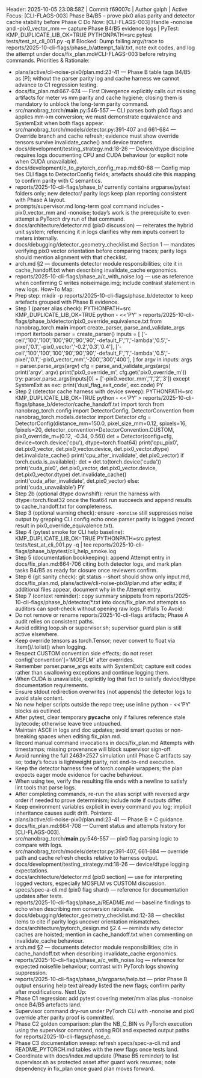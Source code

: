 Header: 2025-10-05 23:08:58Z | Commit f69007c | Author galph | Active Focus: [CLI-FLAGS-003] Phase B4/B5 – prove pix0 alias parity and detector cache stability before Phase C
Do Now: [CLI-FLAGS-003] Handle -nonoise and -pix0_vector_mm — capture Phase B4/B5 evidence logs | PyTest: KMP_DUPLICATE_LIB_OK=TRUE PYTHONPATH=src pytest tests/test_at_cli_001.py -q
If Blocked: Dump failing argv/trace to reports/2025-10-cli-flags/phase_b/attempt_fail/<stamp>.txt, note exit codes, and log the attempt under docs/fix_plan.md#CLI-FLAGS-003 before retrying commands.
Priorities & Rationale:
- plans/active/cli-noise-pix0/plan.md:23-41 — Phase B table tags B4/B5 as [P]; without the parser parity log and cache harness we cannot advance to C1 regression testing.
- docs/fix_plan.md:667-674 — First Divergence explicitly calls out missing artifacts for meter vs mm parity and cache hygiene; closing them is mandatory to unblock the long-term parity command.
- src/nanobrag_torch/__main__.py:546-557 — CLI parses both pix0 flags and applies mm→m conversion; we must demonstrate equivalence and SystemExit when both flags appear.
- src/nanobrag_torch/models/detector.py:391-407 and 661-684 — Override branch and cache refresh; evidence must show override tensors survive invalidate_cache() and device transfers.
- docs/development/testing_strategy.md:18-26 — Device/dtype discipline requires logs documenting CPU and CUDA behaviour (or explicit note when CUDA unavailable).
- docs/development/c_to_pytorch_config_map.md:60-68 — Config map ties CLI flags to DetectorConfig fields; artefacts should cite this mapping to confirm parity with C semantics.
- reports/2025-10-cli-flags/phase_b/ currently contains argparse/pytest folders only; new detector/ parity logs keep plan reporting consistent with Phase A layout.
- prompts/supervisor.md long-term goal command includes -pix0_vector_mm and -nonoise; today’s work is the prerequisite to even attempt a PyTorch dry run of that command.
- docs/architecture/detector.md (pix0 discussion) — reiterates the hybrid unit system; referencing it in logs clarifies why mm inputs convert to meters internally.
- docs/debugging/detector_geometry_checklist.md Section 1 — mandates verifying pix0 vector orientation before comparing traces; parity logs should mention alignment with that checklist.
- arch.md §2 — documents detector module responsibilities; cite it in cache_handoff.txt when describing invalidate_cache ergonomics.
- reports/2025-10-cli-flags/phase_a/c_with_noise.log — use as reference when confirming C writes noiseimage.img; include contrast statement in new logs.
How-To Map:
- Prep step: mkdir -p reports/2025-10-cli-flags/phase_b/detector to keep artefacts grouped with Phase B evidence.
- Step 1 (parser alias check):
PYTHONPATH=src KMP_DUPLICATE_LIB_OK=TRUE python - <<'PY' > reports/2025-10-cli-flags/phase_b/detector/pix0_override_equivalence.txt
from nanobrag_torch.__main__ import create_parser, parse_and_validate_args
import itertools
parser = create_parser()
inputs = [
    ['-cell','100','100','100','90','90','90','-default_F','1','-lambda','0.5','-pixel','0.1','-pix0_vector','-0.2','0.3','0.4'],
    ['-cell','100','100','100','90','90','90','-default_F','1','-lambda','0.5','-pixel','0.1','-pix0_vector_mm','-200','300','400'],
]
for argv in inputs:
    args = parser.parse_args(argv)
    cfg = parse_and_validate_args(args)
    print('argv', argv)
    print('pix0_override_m', cfg.get('pix0_override_m'))
try:
    parser.parse_args(inputs[0] + ['-pix0_vector_mm','1','2','3'])
except SystemExit as exc:
    print('dual_flag_exit_code', exc.code)
PY
- Step 2 (detector cache harness with device sweep):
PYTHONPATH=src KMP_DUPLICATE_LIB_OK=TRUE python - <<'PY' > reports/2025-10-cli-flags/phase_b/detector/cache_handoff.txt
import torch
from nanobrag_torch.config import DetectorConfig, DetectorConvention
from nanobrag_torch.models.detector import Detector
cfg = DetectorConfig(distance_mm=150.0, pixel_size_mm=0.12, spixels=16, fpixels=20,
                     detector_convention=DetectorConvention.CUSTOM,
                     pix0_override_m=(0.12, -0.34, 0.56))
det = Detector(config=cfg, device=torch.device('cpu'), dtype=torch.float64)
print('cpu_pix0', det.pix0_vector, det.pix0_vector.device, det.pix0_vector.dtype)
det.invalidate_cache()
print('cpu_after_invalidate', det.pix0_vector)
if torch.cuda.is_available():
    det = det.to(torch.device('cuda'))
    print('cuda_pix0', det.pix0_vector, det.pix0_vector.device, det.pix0_vector.dtype)
    det.invalidate_cache()
    print('cuda_after_invalidate', det.pix0_vector)
else:
    print('cuda_unavailable')
PY
- Step 2b (optional dtype downshift): rerun the harness with dtype=torch.float32 once the float64 run succeeds and append results to cache_handoff.txt for completeness.
- Step 3 (optional warning check): ensure `-nonoise` still suppresses noise output by grepping CLI config echo once parser parity is logged (record result in pix0_override_equivalence.txt).
- Step 4 (pytest smoke for CLI help baseline):
KMP_DUPLICATE_LIB_OK=TRUE PYTHONPATH=src pytest tests/test_at_cli_001.py -q | tee reports/2025-10-cli-flags/phase_b/pytest/cli_help_smoke.log
- Step 5 (documentation bookkeeping): append Attempt entry in docs/fix_plan.md:664-706 citing both detector logs, and mark plan tasks B4/B5 as ready for closure once reviewers confirm.
- Step 6 (git sanity check): git status --short should show only input.md, docs/fix_plan.md, plans/active/cli-noise-pix0/plan.md after edits; if additional files appear, document why in the Attempt entry.
- Step 7 (context reminder): copy summary snippets from reports/2025-10-cli-flags/phase_b/detector/*.txt into docs/fix_plan.md attempts so auditors can spot-check without opening raw logs.
Pitfalls To Avoid:
- Do not remove or rename reports/2025-10-cli-flags artifacts; Phase A audit relies on consistent paths.
- Avoid editing loop.sh or supervisor.sh; supervisor guard plan is still active elsewhere.
- Keep override tensors as torch.Tensor; never convert to float via .item()/.tolist() when logging.
- Respect CUSTOM convention side effects; do not reset config['convention']='MOSFLM' after overrides.
- Remember parser.parse_args exits with SystemExit; capture exit codes rather than swallowing exceptions and continue logging them.
- When CUDA is unavailable, explicitly log that fact to satisfy device/dtype documentation requirements.
- Ensure stdout redirection overwrites (not appends) the detector logs to avoid stale content.
- No new helper scripts outside the repo tree; use inline python - <<'PY' blocks as outlined.
- After pytest, clear temporary __pycache__ only if failures reference stale bytecode; otherwise leave tree untouched.
- Maintain ASCII in logs and doc updates; avoid smart quotes or non-breaking spaces when editing fix_plan.md.
- Record manual command invocations in docs/fix_plan.md Attempts with timestamps; missing provenance will block supervisor sign-off.
- Avoid running the full 2463×2527 simulation until Phase C artifacts say so; today’s focus is lightweight parity, not end-to-end execution.
- Keep the detector harness free of torch.compile wrappers; the plan expects eager mode evidence for cache behaviour.
- When using tee, verify the resulting file ends with a newline to satisfy lint tools that parse logs.
- After completing commands, re-run the alias script with reversed argv order if needed to prove determinism; include note if outputs differ.
- Keep environment variables explicit in every command you log; implicit inheritance causes audit drift.
Pointers:
- plans/active/cli-noise-pix0/plan.md:23-41 — Phase B + C guidance.
- docs/fix_plan.md:664-708 — Current status and attempts history for [CLI-FLAGS-003].
- src/nanobrag_torch/__main__.py:546-557 — pix0 flag parsing logic to compare with logs.
- src/nanobrag_torch/models/detector.py:391-407, 661-684 — override path and cache refresh checks relative to harness output.
- docs/development/testing_strategy.md:18-26 — device/dtype logging expectations.
- docs/architecture/detector.md (pix0 section) — use for interpreting logged vectors, especially MOSFLM vs CUSTOM discussion.
- specs/spec-a-cli.md (pix0 flag shard) — reference for documentation updates after tests.
- reports/2025-10-cli-flags/phase_a/README.md — baseline findings to echo when describing mm conversion rationale.
- docs/debugging/detector_geometry_checklist.md:12-38 — checklist items to cite if parity logs uncover orientation mismatches.
- docs/architecture/pytorch_design.md §2.4 — reminds why detector caches are hoisted; mention in cache_handoff.txt when commenting on invalidate_cache behaviour.
- arch.md §2 — documents detector module responsibilities; cite in cache_handoff.txt when describing invalidate_cache ergonomics.
- reports/2025-10-cli-flags/phase_a/c_with_noise.log — reference for expected noisefile behaviour; contrast with PyTorch logs showing suppression.
- reports/2025-10-cli-flags/phase_b/argparse/help.txt — prior Phase B output ensuring help text already listed the new flags; confirm parity after modifications.
Next Up:
- Phase C1 regression: add pytest covering meter/mm alias plus -nonoise once B4/B5 artefacts land.
- Supervisor command dry-run under PyTorch CLI with -nonoise and pix0 override after parity proof is committed.
- Phase C2 golden comparison: plan the NB_C_BIN vs PyTorch execution using the supervisor command, noting ROI and expected output paths for reports/2025-10-cli-flags/phase_c.
- Phase C3 documentation sweep: refresh specs/spec-a-cli.md and README_PYTORCH.md tables with the new flags once tests land.
- Coordinate with docs/index.md update (Phase B5 reminder) to list supervisor.sh as protected asset after guard work resumes; note dependency in fix_plan once guard plan moves forward.
